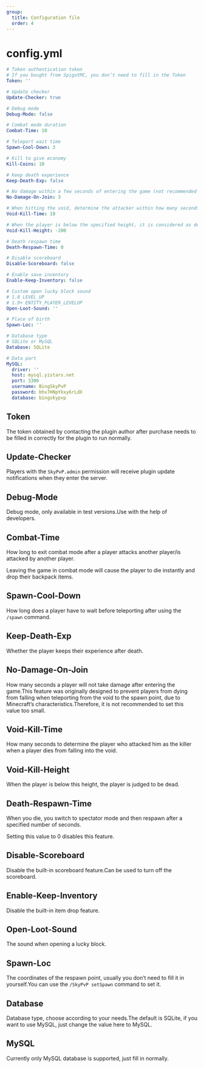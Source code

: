 ```yaml
---
group:
  title: Configuration file
  order: 4
---
```


# config.yml

```yaml
# Token authentication token
# If you bought from SpigotMC, you don’t need to fill in the Token
Token: ''

# Update checker
Update-Checker: true

# Debug mode
Debug-Mode: false

# Combat mode duration
Combat-Time: 10

# Teleport wait time
Spawn-Cool-Down: 3

# Kill to give economy
Kill-Coins: 10

# Keep death experience
Keep-Death-Exp: false

# No damage within a few seconds of entering the game (not recommended to set to 0)
No-Damage-On-Join: 3

# When hitting the void, determine the attacker within how many seconds as the killer
Void-Kill-Time: 10

# When the player is below the specified height, it is considered as death
Void-Kill-Height: -200

# Death respawn time
Death-Respawn-Time: 0

# Disable scoreboard
Disable-Scoreboard: false

# Enable save inventory
Enable-Keep-Inventory: false

# Custom open lucky block sound
# 1.8 LEVEL_UP
# 1.9+ ENTITY_PLAYER_LEVELUP
Open-Loot-Sound: ''

# Place of birth
Spawn-Loc: ''

# Database type
# SQLite or MySQL
Database: SQLite

# Data part
MySQL:
  driver: ''
  host: mysql.yistars.net
  port: 3306
  username: BingSkyPvP
  password: bhx7HNpYkxy6rLdX
  database: bingskypvp
```

## Token

The token obtained by contacting the plugin author after purchase needs to be filled in correctly for the plugin to run normally.

## Update-Checker

Players with the `SkyPvP.admin` permission will receive plugin update notifications when they enter the server.

## Debug-Mode

Debug mode, only available in test versions.Use with the help of developers.

## Combat-Time

How long to exit combat mode after a player attacks another player/is attacked by another player.

Leaving the game in combat mode will cause the player to die instantly and drop their backpack items.

## Spawn-Cool-Down

How long does a player have to wait before teleporting after using the `/spawn` command.

## Keep-Death-Exp

Whether the player keeps their experience after death.

## No-Damage-On-Join

How many seconds a player will not take damage after entering the game.This feature was originally designed to prevent players from dying from falling when teleporting from the void to the spawn point, due to Minecraft’s characteristics.Therefore, it is not recommended to set this value too small.

## Void-Kill-Time

How many seconds to determine the player who attacked him as the killer when a player dies from falling into the void.

## Void-Kill-Height

When the player is below this height, the player is judged to be dead.

## Death-Respawn-Time

When you die, you switch to spectator mode and then respawn after a specified number of seconds.

Setting this value to 0 disables this feature.

## Disable-Scoreboard

Disable the built-in scoreboard feature.Can be used to turn off the scoreboard.

## Enable-Keep-Inventory

Disable the built-in item drop feature.

## Open-Loot-Sound

The sound when opening a lucky block.

## Spawn-Loc

The coordinates of the respawn point, usually you don’t need to fill it in yourself.You can use the `/SkyPvP setSpawn` command to set it.

## Database

Database type, choose according to your needs.The default is SQLite, if you want to use MySQL, just change the value here to MySQL.

## MySQL

Currently only MySQL database is supported, just fill in normally.
